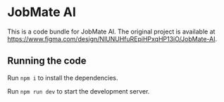 
  # JobMate AI

  This is a code bundle for JobMate AI. The original project is available at https://www.figma.com/design/NlUNUHfuREpiHPxqHP13iO/JobMate-AI.

  ## Running the code

  Run `npm i` to install the dependencies.

  Run `npm run dev` to start the development server.
  